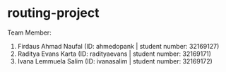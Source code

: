 # routing-project
Team Member:
1. Firdaus Ahmad Naufal (ID: ahmedopank | student number: 32169127)
2. Raditya Evans Karta (ID: radityaevans | student number: 32169171)
3. Ivana Lemmuela Salim (ID: ivanasalim | student number: 32169172)
